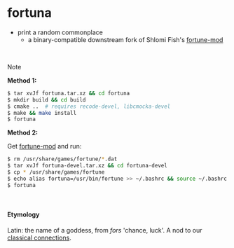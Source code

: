 # fortuna

- print a random commonplace
  - a binary-compatible downstream fork of Shlomi Fish's [fortune-mod](https://github.com/shlomif/fortune-mod)

&nbsp;  
> [!NOTE]
> **Method 1:**
> 
> ```bash
> $ tar xvJf fortuna.tar.xz && cd fortuna
> $ mkdir build && cd build
> $ cmake ..  # requires recode-devel, libcmocka-devel
> $ make && make install
> $ fortuna
> ```
> **Method 2:**
> 
> Get [fortune-mod](https://github.com/shlomif/fortune-mod#installation) and run:
>
> ```bash
> $ rm /usr/share/games/fortune/*.dat
> $ tar xvJf fortuna-devel.tar.xz && cd fortuna-devel
> $ cp * /usr/share/games/fortune
> $ echo alias fortuna=/usr/bin/fortune >> ~/.bashrc && source ~/.bashrc
> $ fortuna
> ```

&nbsp;  
#### Etymology
Latin: the name of a goddess, from _fors_ 'chance, luck'. A nod to our [classical connections](https://t18d.github.io/attested-conjectures/).
